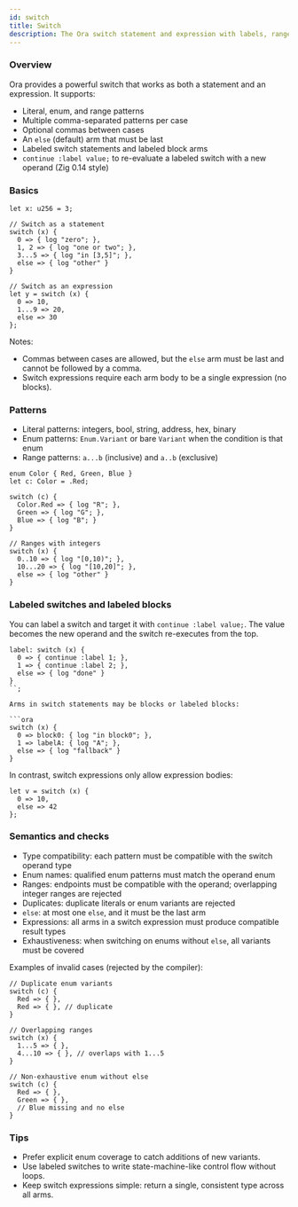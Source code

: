 ```yaml
---
id: switch
title: Switch
description: The Ora switch statement and expression with labels, ranges, enums, and semantics
---
```


### Overview

Ora provides a powerful switch that works as both a statement and an expression. It supports:

- Literal, enum, and range patterns
- Multiple comma-separated patterns per case
- Optional commas between cases
- An `else` (default) arm that must be last
- Labeled switch statements and labeled block arms
- `continue :label value;` to re-evaluate a labeled switch with a new operand (Zig 0.14 style)

### Basics

```ora
let x: u256 = 3;

// Switch as a statement
switch (x) {
  0 => { log "zero"; },
  1, 2 => { log "one or two"; },
  3...5 => { log "in [3,5]"; },
  else => { log "other" }
}

// Switch as an expression
let y = switch (x) {
  0 => 10,
  1...9 => 20,
  else => 30
};
```

Notes:
- Commas between cases are allowed, but the `else` arm must be last and cannot be followed by a comma.
- Switch expressions require each arm body to be a single expression (no blocks).

### Patterns

- Literal patterns: integers, bool, string, address, hex, binary
- Enum patterns: `Enum.Variant` or bare `Variant` when the condition is that enum
- Range patterns: `a...b` (inclusive) and `a..b` (exclusive)

```ora
enum Color { Red, Green, Blue }
let c: Color = .Red;

switch (c) {
  Color.Red => { log "R"; },
  Green => { log "G"; },
  Blue => { log "B"; }
}

// Ranges with integers
switch (x) {
  0..10 => { log "[0,10)"; },
  10...20 => { log "[10,20]"; },
  else => { log "other" }
}
```

### Labeled switches and labeled blocks

You can label a switch and target it with `continue :label value;`. The value becomes the new operand and the switch re-executes from the top.

```ora
label: switch (x) {
  0 => { continue :label 1; },
  1 => { continue :label 2; },
  else => { log "done" }
}
``;

Arms in switch statements may be blocks or labeled blocks:

```ora
switch (x) {
  0 => block0: { log "in block0"; },
  1 => labelA: { log "A"; },
  else => { log "fallback" }
}
```

In contrast, switch expressions only allow expression bodies:

```ora
let v = switch (x) {
  0 => 10,
  else => 42
};
```

### Semantics and checks

- Type compatibility: each pattern must be compatible with the switch operand type
- Enum names: qualified enum patterns must match the operand enum
- Ranges: endpoints must be compatible with the operand; overlapping integer ranges are rejected
- Duplicates: duplicate literals or enum variants are rejected
- `else`: at most one `else`, and it must be the last arm
- Expressions: all arms in a switch expression must produce compatible result types
- Exhaustiveness: when switching on enums without `else`, all variants must be covered

Examples of invalid cases (rejected by the compiler):

```ora
// Duplicate enum variants
switch (c) {
  Red => { },
  Red => { }, // duplicate
}

// Overlapping ranges
switch (x) {
  1...5 => { },
  4...10 => { }, // overlaps with 1...5
}

// Non-exhaustive enum without else
switch (c) {
  Red => { },
  Green => { },
  // Blue missing and no else
}
```

### Tips

- Prefer explicit enum coverage to catch additions of new variants.
- Use labeled switches to write state-machine-like control flow without loops.
- Keep switch expressions simple: return a single, consistent type across all arms.


